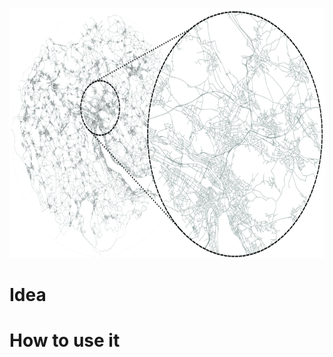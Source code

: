 <html>
<head>
  
</head>
<body>

<p align="center">
  <img width="800" height="400" src="/src/main/resources/img/RoadNet.png">
</p>

<h1>Idea</h1>
<div align="justify">
  


</div>

<h1>How to use it</h1>
<div align="justify">
  


</div>


</body>
</html>

